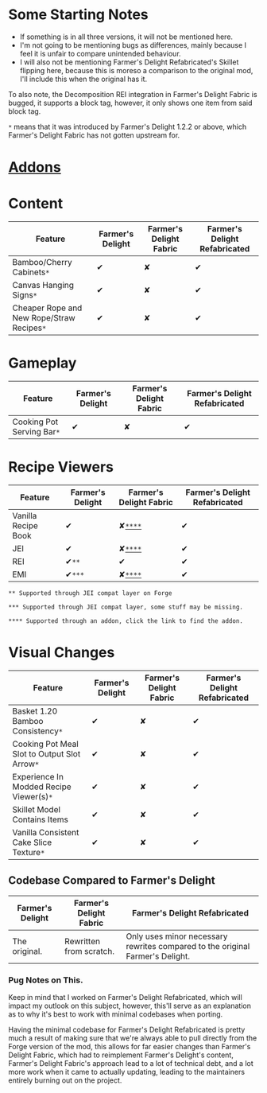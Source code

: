 # Some Starting Notes

- If something is in all three versions, it will not be mentioned here.
- I'm not going to be mentioning bugs as differences, mainly because I feel it is unfair to compare unintended behaviour.
- I will also not be mentioning Farmer's Delight Refabricated's Skillet flipping here, because this is moreso a comparison to the original mod, I'll include this when the original has it.

To also note, the Decomposition REI integration in Farmer's Delight Fabric is bugged, it supports a block tag, however, it only shows one item from said block tag.

`*` means that it was introduced by Farmer's Delight 1.2.2 or above, which Farmer's Delight Fabric has not gotten upstream for.

# [Addons](https://github.com/MerchantPug/Refabricated-Info/blob/main/Addons_and_Integrations.md)

# Content
| Feature | Farmer's Delight | Farmer's Delight Fabric | Farmer's Delight Refabricated |
|---------|------------------|-------------------------|-------------------------------|
|Bamboo/Cherry Cabinets`*`|✔|✘|✔|
|Canvas Hanging Signs`*`|✔|✘|✔|
|Cheaper Rope and New Rope/Straw Recipes`*`|✔|✘|✔|

# Gameplay
| Feature | Farmer's Delight | Farmer's Delight Fabric | Farmer's Delight Refabricated |
|---------|------------------|-------------------------|-------------------------------|
|Cooking Pot Serving Bar`*`|✔|✘|✔|

# Recipe Viewers
| Feature | Farmer's Delight | Farmer's Delight Fabric | Farmer's Delight Refabricated |
|---------|------------------|-------------------------|-------------------------------|
|Vanilla Recipe Book|✔|✘[`****`](https://modrinth.com/mod/recipe-book-delight)|✔|
|JEI|✔|✘[`****`](https://www.curseforge.com/minecraft/mc-mods/farmers-delight-jei-plugin)|✔|
|REI|✔`**`|✔|✔|
|EMI|✔`***`|✘[`****`](https://modrinth.com/mod/emicompat)|✔|

`** Supported through JEI compat layer on Forge`

`*** Supported through JEI compat layer, some stuff may be missing.`

`**** Supported through an addon, click the link to find the addon.`

# Visual Changes
| Feature | Farmer's Delight | Farmer's Delight Fabric | Farmer's Delight Refabricated |
|---------|------------------|-------------------------|-------------------------------|
|Basket 1.20 Bamboo Consistency`*`|✔|✘|✔|
|Cooking Pot Meal Slot to Output Slot Arrow`*`|✔|✘|✔|
|Experience In Modded Recipe Viewer(s)`*`|✔|✘|✔|
|Skillet Model Contains Items|✔|✘|✔|
|Vanilla Consistent Cake Slice Texture`*`|✔|✘|✔|

## Codebase Compared to Farmer's Delight
| Farmer's Delight | Farmer's Delight Fabric | Farmer's Delight Refabricated |
|------------------|-------------------------|-------------------------------|
|The original.|Rewritten from scratch.|Only uses minor necessary rewrites compared to the original Farmer's Delight.|

### Pug Notes on This.
Keep in mind that I worked on Farmer's Delight Refabricated, which will impact my outlook on this subject, however, this'll serve as an explanation as to why it's best to work with minimal codebases when porting.

Having the minimal codebase for Farmer's Delight Refabricated is pretty much a result of making sure that we're always able to pull directly from the Forge version of the mod, this allows for far easier changes than Farmer's Delight Fabric, which had to reimplement Farmer's Delight's content, Farmer's Delight Fabric's approach lead to a lot of technical debt, and a lot more work when it came to actually updating, leading to the maintainers entirely burning out on the project.